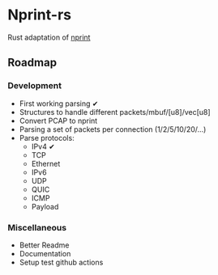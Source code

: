 # Nprint-rs
Rust adaptation of [nprint](https://nprint.github.io/)

## Roadmap
### Development
- First working parsing ✔ 
- Structures to handle different packets/mbuf/\[u8\]/vec\[u8\]
- Convert PCAP to nprint
- Parsing a set of packets per connection (1/2/5/10/20/...)
- Parse protocols:
  - IPv4 ✔ 
  - TCP
  - Ethernet
  - IPv6
  - UDP
  - QUIC
  - ICMP
  - Payload
### Miscellaneous
- Better Readme
- Documentation
- Setup test github actions
